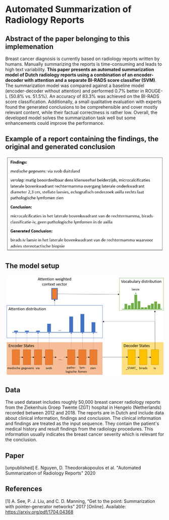 # Automated Summarization of Radiology Reports
## Abstract of the paper belonging to this implemenation
Breast cancer diagnosis is currently based on radiology reports written by humans. Manually summarizing the reports is time-consuming and leads to high text variability.
**This paper presents an automated summarization model of Dutch radiology reports using a combination of an encoder-decoder with attention and a separate BI-RADS score classifier (SVM)**. The summarization model was compared against a baseline model (encoder-decoder without attention) and performed 0.7\% better in ROUGE-L (50.8\% vs. 51.5\%). An accuracy of 83.3\% was achieved on the BI-RADS score classification. Additionally, a small qualitative evaluation with experts found the generated conclusions to be comprehensible and cover mostly relevant content, while their factual correctness is rather low. Overall, the developed model solves the summarization task well but some enhancements could improve the performance.

## Example of a report containing the findings, the original and generated conclusion
![Image of an example report](example_report.png)

## The model setup
![Encoder-decoder model with Attention mechanism (Own diagram based on See et al. 2017 [1]](model_explanation.png "Encoder-decoder model with Attention mechanism (Own diagram based on See et al. 2017 [1]")

## Data
The used dataset includes roughly 50,000 breast cancer radiology reports from the Ziekenhuis Groep Twente (ZGT) hospital in Hengelo (Netherlands) recorded between 2012 and 2018. The reports are in Dutch and include data about clinical information, findings and conclusion. The clinical information and findings are treated as the input sequence. They contain the patient's medical history and result findings from the radiology procedures. This information usually indicates the breast cancer severity which is relevant for the conclusion.

## Paper
 [unpublished] 
 E. Nguyen, D. Theodorakopoulos et al.
 "Automated Summarization of Radiology Reports"
 2020


## References
<a id="1">[1]</a> 
A. See, P. J. Liu, and C. D. Manning, 
“Get to the point: Summarization with pointer-generator networks”
2017
[Online]. Available: https://arxiv.org/pdf/1704.04368

